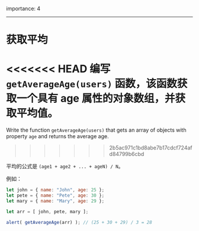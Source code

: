 importance: 4

---

# 获取平均

<<<<<<< HEAD
编写 `getAverageAge(users)` 函数，该函数获取一个具有 age 属性的对象数组，并获取平均值。
=======
Write the function `getAverageAge(users)` that gets an array of objects with property `age` and returns the average age.
>>>>>>> 2b5ac971c1bd8abe7b17cdcf724afd84799b6cbd

平均的公式是 `(age1 + age2 + ... + ageN) / N`。

例如：

```js no-beautify
let john = { name: "John", age: 25 };
let pete = { name: "Pete", age: 30 };
let mary = { name: "Mary", age: 29 };

let arr = [ john, pete, mary ];

alert( getAverageAge(arr) ); // (25 + 30 + 29) / 3 = 28
```
